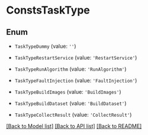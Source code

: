 # ConstsTaskType


## Enum

* `TaskTypeDummy` (value: `''`)

* `TaskTypeRestartService` (value: `'RestartService'`)

* `TaskTypeRunAlgorithm` (value: `'RunAlgorithm'`)

* `TaskTypeFaultInjection` (value: `'FaultInjection'`)

* `TaskTypeBuildImages` (value: `'BuildImages'`)

* `TaskTypeBuildDataset` (value: `'BuildDataset'`)

* `TaskTypeCollectResult` (value: `'CollectResult'`)

[[Back to Model list]](../README.md#documentation-for-models) [[Back to API list]](../README.md#documentation-for-api-endpoints) [[Back to README]](../README.md)


